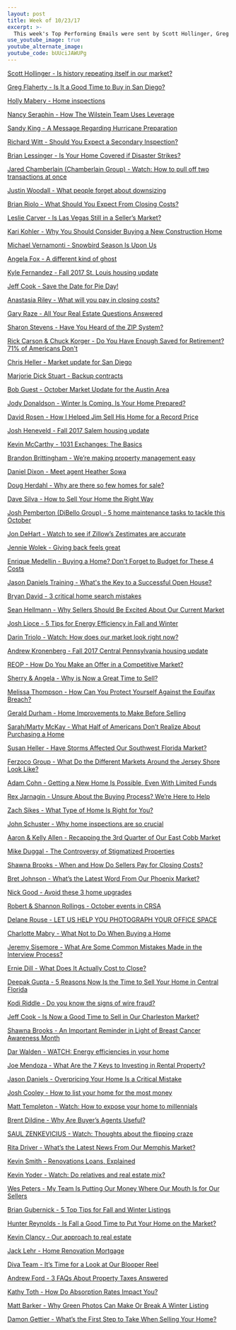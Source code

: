 ```yaml
---
layout: post
title: Week of 10/23/17
excerpt: >-
  This week's Top Performing Emails were sent by Scott Hollinger, Greg Flaherty, Holly Mabery, Nancy Seraphin and Sandy King
use_youtube_image: true
youtube_alternate_image:
youtube_code: bUUciJAWUPg
---
```

<a href="http://p0.vresp.com/UtzDZY" target="_blank">Scott Hollinger - Is history repeating itself in our market?</a>

<a href="https://us2.admin.mailchimp.com/reports/show?id=2687213" target="_blank">Greg Flaherty - Is It a Good Time to Buy in San Diego? </a>

<a href="http://p0.vresp.com/o618jb" target="_blank">Holly Mabery - Home inspections</a>

<a href="http://p0.vresp.com/K8s4YE" target="_blank">Nancy Seraphin - How The Wilstein Team Uses Leverage</a>

<a href="http://p0.vresp.com/I0bOet" target="_blank">Sandy King - A Message Regarding Hurricane Preparation</a>

<a href="http://p0.vresp.com/7PAI8D" target="_blank">Richard Witt - Should You Expect a Secondary Inspection?</a>

<a href="http://p0.vresp.com/0joE7B" target="_blank">Brian Lessinger - Is Your Home Covered if Disaster Strikes?</a>

<a href="http://p0.vresp.com/3cExpj" target="_blank">Jared Chamberlain (Chamberlain Group) - Watch: How to pull off two transactions at once</a>

<a href="http://p0.vresp.com/PenR3W" target="_blank">Justin Woodall - What people forget about downsizing</a>

<a href="http://p0.vresp.com/X3pJVA" target="_blank">Brian Riolo - What Should You Expect From Closing Costs?</a>

<a href="http://p0.vresp.com/WLHGmf" target="_blank">Leslie Carver - Is Las Vegas Still in a Seller’s Market?</a>

<a href="http://p0.vresp.com/5Hbryn" target="_blank">Kari Kohler - Why You Should Consider Buying a New Construction Home</a>

<a href="http://p0.vresp.com/9EWDdq" target="_blank">Michael Vernamonti - Snowbird Season Is Upon Us</a>

<a href="http://p0.vresp.com/Cwdbru" target="_blank">Angela Fox - A different kind of ghost</a>

<a href="http://p0.vresp.com/GWoA5o" target="_blank">Kyle Fernandez - Fall 2017 St. Louis housing update</a>

<a href="http://p0.vresp.com/4Ocotk" target="_blank">Jeff Cook - Save the Date for Pie Day!</a>

<a href="http://p0.vresp.com/v7wAM6" target="_blank">Anastasia Riley - What will you pay in closing costs?</a>

<a href="http://p0.vresp.com/dqlcC3" target="_blank">Gary Raze - All Your Real Estate Questions Answered</a>

<a href="http://p0.vresp.com/QJM4Mq" target="_blank">Sharon Stevens - Have You Heard of the ZIP System?</a>

<a href="http://p0.vresp.com/y9VJeX" target="_blank">Rick Carson & Chuck Korger - Do You Have Enough Saved for Retirement? 71% of Americans Don't</a>

<a href="http://p0.vresp.com/E8x70n" target="_blank">Chris Heller - Market update for San Diego</a>

<a href="http://p0.vresp.com/Aa1V4p" target="_blank">Marjorie Dick Stuart - Backup contracts</a>

<a href="http://p0.vresp.com/d0gO0B" target="_blank">Bob Guest - October Market Update for the Austin Area</a>

<a href="http://p0.vresp.com/mj4M3H" target="_blank">Jody Donaldson - Winter Is Coming. Is Your Home Prepared?</a>

<a href="http://p0.vresp.com/vis0ba" target="_blank">David Rosen - How I Helped Jim Sell His Home for a Record Price</a>

<a href="http://p0.vresp.com/1ZuSXH" target="_blank">Josh Heneveld - Fall 2017 Salem housing update</a>

<a href="http://p0.vresp.com/Xehi19" target="_blank">Kevin McCarthy - 1031 Exchanges: The Basics</a>

<a href="http://p0.vresp.com/dAasg4" target="_blank">Brandon Brittingham - We’re making property management easy</a>

<a href="http://p0.vresp.com/IFNrSa" target="_blank">Daniel Dixon - Meet agent Heather Sowa</a>

<a href="http://p0.vresp.com/h9k8HC" target="_blank">Doug Herdahl - Why are there so few homes for sale?</a>

<a href="http://p0.vresp.com/HBZAzw" target="_blank">Dave Silva - How to Sell Your Home the Right Way</a>

<a href="http://p0.vresp.com/ZuM6im" target="_blank">Josh Pemberton (DiBello Group) - 5 home maintenance tasks to tackle this October</a>

<a href="http://p0.vresp.com/heFobS" target="_blank">Jon DeHart - Watch to see if Zillow’s Zestimates are accurate</a>

<a href="http://p0.vresp.com/PAUyEw" target="_blank">Jennie Wolek - Giving back feels great</a>

<a href="http://p0.vresp.com/P95cvI" target="_blank">Enrique Medellin - 	Buying a Home? Don't Forget to Budget for These 4 Costs</a>

<a href="http://p0.vresp.com/UOyyVi" target="_blank">Jason Daniels Training - What's the Key to a Successful Open House?</a>

<a href="http://p0.vresp.com/rwd4T4" target="_blank">Bryan David - 3 critical home search mistakes</a>

<a href="http://p0.vresp.com/odlaOV" target="_blank">Sean Hellmann - Why Sellers Should Be Excited About Our Current Market</a>

<a href="http://p0.vresp.com/3e2GeZ" target="_blank">Josh Lioce - 5 Tips for Energy Efficiency in Fall and Winter</a>

<a href="http://p0.vresp.com/ozMfMP" target="_blank">Darin Triolo - Watch: How does our market look right now?</a>

<a href="http://p0.vresp.com/GSz6BE" target="_blank">Andrew Kronenberg - Fall 2017 Central Pennsylvania housing update</a>

<a href="http://p0.vresp.com/5mpGAM" target="_blank">REOP - How Do You Make an Offer in a Competitive Market?</a>

<a href="http://p0.vresp.com/nmrP5L" target="_blank">Sherry & Angela - 	Why is Now a Great Time to Sell?</a>

<a href="http://p0.vresp.com/AJ1PWa" target="_blank">Melissa Thompson - How Can You Protect Yourself Against the Equifax Breach?</a>

<a href="http://p0.vresp.com/sx7vRk" target="_blank">Gerald Durham - Home Improvements to Make Before Selling</a>

<a href="http://p0.vresp.com/HEo3fI" target="_blank">Sarah/Marty McKay - What Half of Americans Don’t Realize About Purchasing a Home</a>

<a href="http://p0.vresp.com/LyqYiW" target="_blank">Susan Heller - Have Storms Affected Our Southwest Florida Market?</a>

<a href="http://p0.vresp.com/iNTL9V" target="_blank">Ferzoco Group - What Do the Different Markets Around the Jersey Shore Look Like?</a>

<a href="http://p0.vresp.com/0AA4LM" target="_blank">Adam Cohn - Getting a New Home Is Possible, Even With Limited Funds</a>

<a href="http://p0.vresp.com/pgNnTg" target="_blank">Rex Jarnagin - Unsure About the Buying Process? We’re Here to Help</a>

<a href="http://p0.vresp.com/a54rhx" target="_blank">Zach Sikes - What Type of Home Is Right for You?</a>

<a href="http://p0.vresp.com/Phm4ZC" target="_blank">John Schuster - Why home inspections are so crucial</a>

<a href="http://p0.vresp.com/qSzqVn" target="_blank">Aaron & Kelly Allen - Recapping the 3rd Quarter of Our East Cobb Market</a>

<a href="http://p0.vresp.com/vOv3eS" target="_blank">Mike Duggal - The Controversy of Stigmatized Properties</a>

<a href="http://p0.vresp.com/96muD5" target="_blank">Shawna Brooks - When and How Do Sellers Pay for Closing Costs?</a>

<a href="http://p0.vresp.com/ZSRiX8" target="_blank">Bret Johnson - What’s the Latest Word From Our Phoenix Market?</a>

<a href="http://p0.vresp.com/U4w44O" target="_blank">Nick Good - Avoid these 3 home upgrades</a>

<a href="http://p0.vresp.com/xdu9lV" target="_blank">Robert & Shannon Rollings - 	October events in CRSA</a>

<a href="http://p0.vresp.com/NudkWb" target="_blank">Delane Rouse - LET US HELP YOU PHOTOGRAPH YOUR OFFICE SPACE</a>

<a href="http://p0.vresp.com/C7v6hp" target="_blank">Charlotte Mabry - What Not to Do When Buying a Home</a>

<a href="http://p0.vresp.com/z4U2Fc" target="_blank">Jeremy Sisemore - What Are Some Common Mistakes Made in the Interview Process?</a>

<a href="http://p0.vresp.com/R74GYu" target="_blank">Ernie Dill - What Does It Actually Cost to Close?</a>

<a href="http://p0.vresp.com/gw5UxC" target="_blank">Deepak Gupta - 5 Reasons Now Is the Time to Sell Your Home in Central Florida</a>

<a href="http://p0.vresp.com/tR6TOj" target="_blank">Kodi Riddle - Do you know the signs of wire fraud?</a>

<a href="http://p0.vresp.com/umhETc" target="_blank">Jeff Cook - Is Now a Good Time to Sell in Our Charleston Market?</a>

<a href="http://p0.vresp.com/AGAt2Z" target="_blank">Shawna Brooks - An Important Reminder in Light of Breast Cancer Awareness Month</a>

<a href="http://p0.vresp.com/kqSqgI" target="_blank">Dar Walden - WATCH: Energy efficiencies in your home</a>

<a href="http://p0.vresp.com/Ow0CR0" target="_blank">Joe Mendoza - What Are the 7 Keys to Investing in Rental Property?</a>

<a href="http://p0.vresp.com/M76NY5" target="_blank">Jason Daniels - Overpricing Your Home Is a Critical Mistake</a>

<a href="http://p0.vresp.com/6USOIN" target="_blank">Josh Cooley - How to list your home for the most money</a>

<a href="http://p0.vresp.com/LOnfev" target="_blank">Matt Templeton - Watch: How to expose your home to millennials</a>

<a href="http://p0.vresp.com/3iTh3e" target="_blank">Brent Dildine - Why Are Buyer’s Agents Useful?</a>

<a href="http://p0.vresp.com/9TmHRU" target="_blank">SAUL ZENKEVICIUS - Watch: Thoughts about the flipping craze</a>

<a href="http://p0.vresp.com/ixe4Dq" target="_blank">Rita Driver - What’s the Latest News From Our Memphis Market?</a>

<a href="http://p0.vresp.com/GDjAHe" target="_blank">Kevin Smith - Renovations Loans, Explained</a>

<a href="http://p0.vresp.com/hvapqM" target="_blank">Kevin Yoder - Watch: Do relatives and real estate mix?</a>

<a href="http://p0.vresp.com/UioSNr" target="_blank">Wes Peters - My Team Is Putting Our Money Where Our Mouth Is for Our Sellers</a>

<a href="http://p0.vresp.com/aTBq4R" target="_blank">Brian Gubernick - 5 Top Tips for Fall and Winter Listings</a>

<a href="http://p0.vresp.com/aNnW3Q" target="_blank">Hunter Reynolds - Is Fall a Good Time to Put Your Home on the Market?</a>

<a href="http://p0.vresp.com/RVqMVu" target="_blank">Kevin Clancy - Our approach to real estate</a>

<a href="http://p0.vresp.com/QDHK3Y" target="_blank">Jack Lehr - Home Renovation Mortgage</a>

<a href="http://p0.vresp.com/IK4v0H" target="_blank">Diva Team - It’s Time for a Look at Our Blooper Reel</a>

<a href="http://p0.vresp.com/RgoFcQ" target="_blank">Andrew Ford - 3 FAQs About Property Taxes Answered</a>

<a href="http://p0.vresp.com/jltsa5" target="_blank">Kathy Toth - How Do Absorption Rates Impact You?</a>

<a href="http://p0.vresp.com/aQE0cr" target="_blank">Matt Barker - Why Green Photos Can Make Or Break A Winter Listing</a>

<a href="http://p0.vresp.com/F3sgPp" target="_blank">Damon Gettier - What’s the First Step to Take When Selling Your Home?</a>
